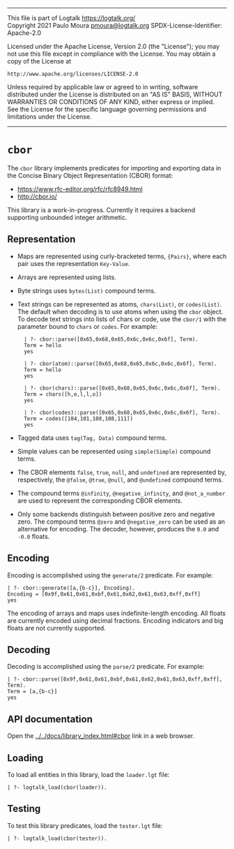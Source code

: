 ________________________________________________________________________

This file is part of Logtalk <https://logtalk.org/>  
Copyright 2021 Paulo Moura <pmoura@logtalk.org>
SPDX-License-Identifier: Apache-2.0

Licensed under the Apache License, Version 2.0 (the "License");
you may not use this file except in compliance with the License.
You may obtain a copy of the License at

    http://www.apache.org/licenses/LICENSE-2.0

Unless required by applicable law or agreed to in writing, software
distributed under the License is distributed on an "AS IS" BASIS,
WITHOUT WARRANTIES OR CONDITIONS OF ANY KIND, either express or implied.
See the License for the specific language governing permissions and
limitations under the License.
________________________________________________________________________


`cbor`
======

The `cbor` library implements predicates for importing and exporting data
in the Concise Binary Object Representation (CBOR) format:

- https://www.rfc-editor.org/rfc/rfc8949.html
- http://cbor.io/

This library is a work-in-progress. Currently it requires a backend supporting
unbounded integer arithmetic.


Representation
--------------

- Maps are represented using curly-bracketed terms, `{Pairs}`, where each pair
uses the representation `Key-Value`.

- Arrays are represented using lists.

- Byte strings uses `bytes(List)` compound terms.

- Text strings can be represented as atoms, `chars(List)`, or `codes(List)`.
The default when decoding is to use atoms when using the `cbor` object. To
decode text strings into lists of chars or code, use the `cbor/1` with the
parameter bound to `chars` or `codes`. For example:

		| ?- cbor::parse([0x65,0x68,0x65,0x6c,0x6c,0x6f], Term).
		Term = hello
		yes

		| ?- cbor(atom)::parse([0x65,0x68,0x65,0x6c,0x6c,0x6f], Term).
		Term = hello
		yes

		| ?- cbor(chars)::parse([0x65,0x68,0x65,0x6c,0x6c,0x6f], Term).
		Term = chars([h,e,l,l,o])
		yes

		| ?- cbor(codes)::parse([0x65,0x68,0x65,0x6c,0x6c,0x6f], Term).
		Term = codes([104,101,108,108,111])
		yes


- Tagged data uses `tag(Tag, Data)` compound terms.

- Simple values can be represented using `simple(Simple)` compound terms. 

- The CBOR elements `false`, `true`, `null`, and `undefined` are represented
by, respectively, the `@false`, `@true`, `@null`, and `@undefined` compound
terms.

- The compound terms `@infinity`, `@negative_infinity`, and `@not_a_number`
are used to represent the corresponding CBOR elements.

- Only some backends distinguish between positive zero and negative zero. The
compound terms `@zero` and `@negative_zero` can be used as an alternative for
encoding. The decoder, however, produces the `0.0` and `-0.0` floats.


Encoding
--------

Encoding is accomplished using the ``generate/2`` predicate. For example:

	| ?- cbor::generate([a,{b-c}], Encoding).
	Encoding = [0x9f,0x61,0x61,0xbf,0x61,0x62,0x61,0x63,0xff,0xff]
	yes

The encoding of arrays and maps uses indefinite-length encoding. All floats
are currently encoded using decimal fractions. Encoding indicators and big
floats are not currently supported.


Decoding
--------

Decoding is accomplished using the ``parse/2`` predicate. For example:

	| ?- cbor::parse([0x9f,0x61,0x61,0xbf,0x61,0x62,0x61,0x63,0xff,0xff], Term).
	Term = [a,{b-c}]
	yes


API documentation
-----------------

Open the [../../docs/library_index.html#cbor](../../docs/library_index.html#cbor)
link in a web browser.


Loading
-------

To load all entities in this library, load the `loader.lgt` file:

	| ?- logtalk_load(cbor(loader)).


Testing
-------

To test this library predicates, load the `tester.lgt` file:

	| ?- logtalk_load(cbor(tester)).

